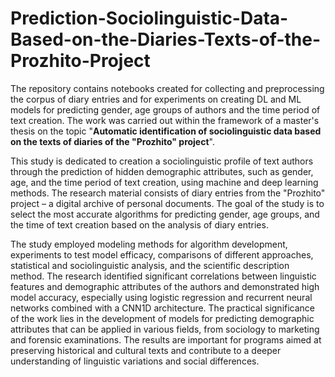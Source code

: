 # Prediction-Sociolinguistic-Data-Based-on-the-Diaries-Texts-of-the-Prozhito-Project
The repository contains notebooks created for collecting and preprocessing the corpus of diary entries and for experiments on creating DL and ML models for predicting gender, age groups of authors and the time period of text creation. The work was carried out within the framework of a master's thesis on the topic "**Automatic identification of sociolinguistic data based on the texts of diaries of the "Prozhito" project**".

This study is dedicated to creation a sociolinguistic profile of text authors through the prediction of hidden demographic attributes, such as gender, age, and the time period of text creation, using machine and deep learning methods. The research material consists of diary entries from the "Prozhito" project – a digital archive of personal documents. The goal of the study is to select the most accurate algorithms for predicting gender, age groups, and the time of text creation based on the analysis of diary entries. 

The study employed modeling methods for algorithm development, experiments to test model efficacy, comparisons of different approaches, statistical and sociolinguistic analysis, and the scientific description method. The research identified significant correlations between linguistic features and demographic attributes of the authors and demonstrated high model accuracy, especially using logistic regression and recurrent neural networks combined with a CNN1D architecture. The practical significance of the work lies in the development of models for predicting demographic attributes that can be applied in various fields, from sociology to marketing and forensic examinations. The results are important for programs aimed at preserving historical and cultural texts and contribute to a deeper understanding of linguistic variations and social differences.
